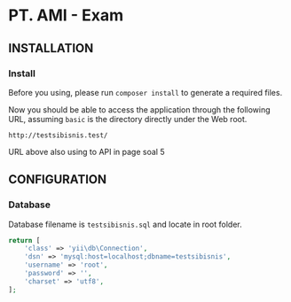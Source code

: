 PT. AMI - Exam
============================

INSTALLATION
------------

### Install 

Before you using, please run `composer install` to generate a required files.

Now you should be able to access the application through the following URL, assuming `basic` is the directory
directly under the Web root.

~~~
http://testsibisnis.test/
~~~

URL above also using to API in page soal 5 


CONFIGURATION
-------------

### Database

Database filename is `testsibisnis.sql` and locate in root folder. 

```php
return [
    'class' => 'yii\db\Connection',
    'dsn' => 'mysql:host=localhost;dbname=testsibisnis',
    'username' => 'root',
    'password' => '',
    'charset' => 'utf8',
];
```
